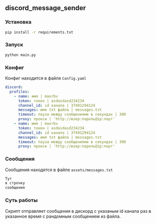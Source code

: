 ## discord_message_sender

### Установка

```bash
pip install -r requirements.txt
```

### Запуск

```bash
python main.py
```

### Конфиг

Конфиг находится в файле `Config.yaml`

```yaml
discord:
  profiles:
    - name: имя | maxrbv
      token: токен | asdasdasd234234
      channel_id: id канала | 37491294124
      messages: имя txt файла | messages.txt
      timeout: пауза между сообщениями в секундах | 300
      proxy: прокси | 'http://юзер:пароль@ip:порт'
    - name: имя | maxrbv
      token: токен | asdasdasd234234
      channel_id: id канала | 37491294124
      messages: имя txt файла | messages.txt
      timeout: пауза между сообщениями в секундах | 300
      proxy: прокси | 'http://юзер:пароль@ip:порт'
```

### Сообщения

Сообщения находятся в файле `assets/messages.txt`

```txt
Тут
в строчку
сообщения
```

### Суть работы

Скрипт отправляет сообщения в дискорд с указаным id канала раз в указанное время с рандомным сообщением из файла.

